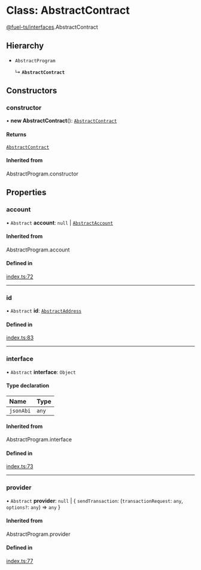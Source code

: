 # Class: AbstractContract

[@fuel-ts/interfaces](/api/Interfaces/index.md).AbstractContract

## Hierarchy

- `AbstractProgram`

  ↳ **`AbstractContract`**

## Constructors

### constructor

• **new AbstractContract**(): [`AbstractContract`](/api/Interfaces/AbstractContract.md)

#### Returns

[`AbstractContract`](/api/Interfaces/AbstractContract.md)

#### Inherited from

AbstractProgram.constructor

## Properties

### account

• `Abstract` **account**: ``null`` \| [`AbstractAccount`](/api/Interfaces/AbstractAccount.md)

#### Inherited from

AbstractProgram.account

#### Defined in

[index.ts:72](https://github.com/FuelLabs/fuels-ts/blob/1a41c2e84f24ca93f6aa919bf95adf35ee3263a1/packag/api/src/index.ts#L72)

___

### id

• `Abstract` **id**: [`AbstractAddress`](/api/Interfaces/AbstractAddress.md)

#### Defined in

[index.ts:83](https://github.com/FuelLabs/fuels-ts/blob/1a41c2e84f24ca93f6aa919bf95adf35ee3263a1/packag/api/src/index.ts#L83)

___

### interface

• `Abstract` **interface**: `Object`

#### Type declaration

| Name | Type |
| :------ | :------ |
| `jsonAbi` | `any` |

#### Inherited from

AbstractProgram.interface

#### Defined in

[index.ts:73](https://github.com/FuelLabs/fuels-ts/blob/1a41c2e84f24ca93f6aa919bf95adf35ee3263a1/packag/api/src/index.ts#L73)

___

### provider

• `Abstract` **provider**: ``null`` \| { `sendTransaction`: (`transactionRequest`: `any`, `options?`: `any`) => `any`  }

#### Inherited from

AbstractProgram.provider

#### Defined in

[index.ts:77](https://github.com/FuelLabs/fuels-ts/blob/1a41c2e84f24ca93f6aa919bf95adf35ee3263a1/packag/api/src/index.ts#L77)
